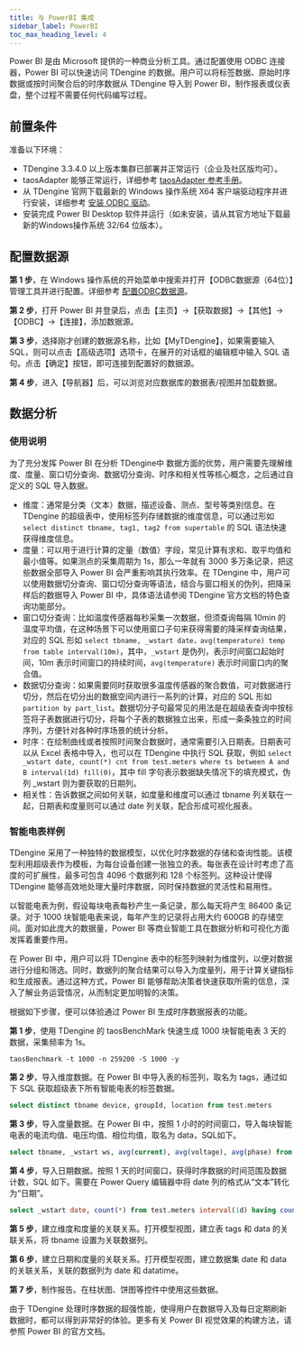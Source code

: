 ```yaml
---
title: 与 PowerBI 集成
sidebar_label: PowerBI
toc_max_heading_level: 4
---
```


Power BI 是由 Microsoft 提供的一种商业分析工具。通过配置使用 ODBC 连接器，Power BI 可以快速访问 TDengine 的数据。用户可以将标签数据、原始时序数据或按时间聚合后的时序数据从 TDengine 导入到 Power BI，制作报表或仪表盘，整个过程不需要任何代码编写过程。

## 前置条件

准备以下环境：
- TDengine 3.3.4.0 以上版本集群已部署并正常运行（企业及社区版均可）。
- taosAdapter 能够正常运行，详细参考 [taosAdapter 参考手册](../../../reference/components/taosadapter)。
- 从 TDengine 官网下载最新的 Windows 操作系统 X64 客户端驱动程序并进行安装，详细参考 [安装 ODBC 驱动](../../../reference/connector/odbc/#安装)。
- 安装完成 Power BI Desktop 软件并运行（如未安装，请从其官方地址下载最新的Windows操作系统 32/64 位版本）。

## 配置数据源

**第 1 步**，在 Windows 操作系统的开始菜单中搜索并打开【ODBC数据源（64位）】管理工具并进行配置。详细参考 [配置ODBC数据源](../../../reference/connector/odbc/#配置数据源)。

**第 2 步**，打开 Power BI 并登录后，点击【主页】->【获取数据】->【其他】->【ODBC】->【连接】，添加数据源。  

**第 3 步**，选择刚才创建的数据源名称，比如【MyTDengine】，如果需要输入 SQL，则可以点击【高级选项】选项卡，在展开的对话框的编辑框中输入 SQL 语句。点击【确定】按钮，即可连接到配置好的数据源。  

**第 4 步**，进入【导航器】后，可以浏览对应数据库的数据表/视图并加载数据。

## 数据分析

### 使用说明

为了充分发挥 Power BI 在分析 TDengine中 数据方面的优势，用户需要先理解维度、度量、窗口切分查询、数据切分查询、时序和相关性等核心概念，之后通过自定义的 SQL 导入数据。
- 维度：通常是分类（文本）数据，描述设备、测点、型号等类别信息。在 TDengine 的超级表中，使用标签列存储数据的维度信息，可以通过形如 `select distinct tbname, tag1, tag2 from supertable` 的 SQL 语法快速获得维度信息。
- 度量：可以用于进行计算的定量（数值）字段，常见计算有求和、取平均值和最小值等。如果测点的采集周期为 1s，那么一年就有 3000 多万条记录，把这些数据全部导入 Power BI 会严重影响其执行效率。在 TDengine 中，用户可以使用数据切分查询、窗口切分查询等语法，结合与窗口相关的伪列，把降采样后的数据导入 Power BI 中，具体语法请参阅 TDengine 官方文档的特色查询功能部分。
- 窗口切分查询：比如温度传感器每秒采集一次数据，但须查询每隔 10min 的温度平均值，在这种场景下可以使用窗口子句来获得需要的降采样查询结果，对应的 SQL 形如 `select tbname, _wstart date，avg(temperature) temp from table interval(10m)`，其中，`_wstart` 是伪列，表示时间窗口起始时间，10m 表示时间窗口的持续时间，`avg(temperature)` 表示时间窗口内的聚合值。
- 数据切分查询：如果需要同时获取很多温度传感器的聚合数值，可对数据进行切分，然后在切分出的数据空间内进行一系列的计算，对应的 SQL 形如 `partition by part_list`。数据切分子句最常见的用法是在超级表查询中按标签将子表数据进行切分，将每个子表的数据独立出来，形成一条条独立的时间序列，方便针对各种时序场景的统计分析。
- 时序：在绘制曲线或者按照时间聚合数据时，通常需要引入日期表。日期表可以从 Excel 表格中导入，也可以在 TDengine 中执行 SQL 获取，例如 `select _wstart date, count(*) cnt from test.meters where ts between A and B interval(1d) fill(0)`，其中 fill 字句表示数据缺失情况下的填充模式，伪列 _wstart 则为要获取的日期列。
- 相关性：告诉数据之间如何关联，如度量和维度可以通过 tbname 列关联在一起，日期表和度量则可以通过 date 列关联，配合形成可视化报表。

### 智能电表样例

TDengine 采用了一种独特的数据模型，以优化时序数据的存储和查询性能。该模型利用超级表作为模板，为每台设备创建一张独立的表。每张表在设计时考虑了高度的可扩展性，最多可包含 4096 个数据列和 128 个标签列。这种设计使得 TDengine 能够高效地处理大量时序数据，同时保持数据的灵活性和易用性。

以智能电表为例，假设每块电表每秒产生一条记录，那么每天将产生 86400 条记录。对于 1000 块智能电表来说，每年产生的记录将占用大约 600GB 的存储空间。面对如此庞大的数据量，Power BI 等商业智能工具在数据分析和可视化方面发挥着重要作用。

在 Power BI 中，用户可以将 TDengine 表中的标签列映射为维度列，以便对数据进行分组和筛选。同时，数据列的聚合结果可以导入为度量列，用于计算关键指标和生成报表。通过这种方式，Power BI 能够帮助决策者快速获取所需的信息，深入了解业务运营情况，从而制定更加明智的决策。

根据如下步骤，便可以体验通过 Power BI 生成时序数据报表的功能。

**第 1 步**，使用 TDengine 的 taosBenchMark 快速生成 1000 块智能电表 3 天的数据，采集频率为 1s。

```shell
taosBenchmark -t 1000 -n 259200 -S 1000 -y
```

**第 2 步**，导入维度数据。在 Power BI 中导入表的标签列，取名为 tags，通过如下 SQL 获取超级表下所有智能电表的标签数据。

```sql
select distinct tbname device, groupId, location from test.meters
```

**第 3 步**，导入度量数据。在 Power BI 中，按照 1 小时的时间窗口，导入每块智能电表的电流均值、电压均值、相位均值，取名为 data，SQL如下。

```sql
select tbname, _wstart ws, avg(current), avg(voltage), avg(phase) from test.meters PARTITION by tbname interval(1h)
```

**第 4 步**，导入日期数据。按照 1 天的时间窗口，获得时序数据的时间范围及数据计数，SQL 如下。需要在 Power Query 编辑器中将 date 列的格式从“文本”转化为“日期”。

```sql
select _wstart date, count(*) from test.meters interval(1d) having count(*)>0
```

**第 5 步**，建立维度和度量的关联关系。打开模型视图，建立表 tags 和 data 的关联关系，将 tbname 设置为关联数据列。

**第 6 步**，建立日期和度量的关联关系。打开模型视图，建立数据集 date 和 data 的关联关系，关联的数据列为 date 和 datatime。

**第 7 步**，制作报告。在柱状图、饼图等控件中使用这些数据。  

由于 TDengine 处理时序数据的超强性能，使得用户在数据导入及每日定期刷新数据时，都可以得到非常好的体验。更多有关 Power BI 视觉效果的构建方法，请参照 Power BI 的官方文档。
